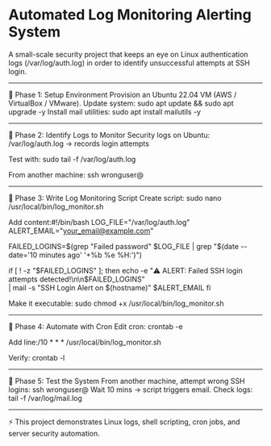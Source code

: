 # Automated Log Monitoring Alerting System
A small-scale security project that keeps an eye on Linux authentication logs (/var/log/auth.log) in order to identify unsuccessful attempts at SSH login. 

---

🔹 Phase 1: Setup Environment
Provision an Ubuntu 22.04 VM (AWS / VirtualBox / VMware).
Update system:
sudo apt update && sudo apt upgrade -y
Install mail utilities:
sudo apt install mailutils -y

---

🔹 Phase 2: Identify Logs to Monitor
Security logs on Ubuntu:
/var/log/auth.log → records login attempts

Test with:
   sudo tail -f /var/log/auth.log

From another machine:
   ssh wronguser@<server-ip>

---

🔹 Phase 3: Write Log Monitoring Script
Create script:
sudo nano /usr/local/bin/log_monitor.sh

Add content:#!/bin/bash
LOG_FILE="/var/log/auth.log"
ALERT_EMAIL="your_email@example.com"

   FAILED_LOGINS=$(grep "Failed password" $LOG_FILE | grep "$(date --date='10 minutes ago' '+%b %e %H:')")

   if [ ! -z "$FAILED_LOGINS" ]; then
       echo -e "⚠️ ALERT: Failed SSH login attempts detected!\n\n$FAILED_LOGINS" \
       | mail -s "SSH Login Alert on $(hostname)" $ALERT_EMAIL
   fi

Make it executable:
sudo chmod +x /usr/local/bin/log_monitor.sh

---

🔹 Phase 4: Automate with Cron
Edit cron:
crontab -e

Add line:/10 * * * /usr/local/bin/log_monitor.sh

Verify:
crontab -l

---

🔹 Phase 5: Test the System
From another machine, attempt wrong SSH logins:
ssh wronguser@<server-ip>
Wait 10 mins → script triggers email.
Check logs:
tail -f /var/log/mail.log

---

⚡ This project demonstrates Linux logs, shell scripting, cron jobs, and server security automation.
